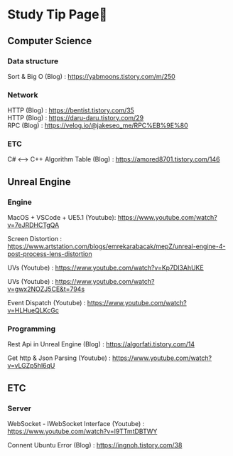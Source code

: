 # **Study Tip Page**📙  

## Computer Science  

### Data structure
Sort & Big O (Blog) : https://yabmoons.tistory.com/m/250

### Network
HTTP (Blog) : https://bentist.tistory.com/35  
HTTP (Blog) : https://daru-daru.tistory.com/29  
RPC (Blog) : https://velog.io/@jakeseo_me/RPC%EB%9E%80  

### ETC
C# <--> C++ Algorithm Table (Blog) : https://amored8701.tistory.com/146  

## Unreal Engine

### Engine

MacOS + VSCode + UE5.1 (Youtube): https://www.youtube.com/watch?v=7eJRDHCTgQA  
  
Screen Distortion : https://www.artstation.com/blogs/emrekarabacak/mepZ/unreal-engine-4-post-process-lens-distortion  

UVs (Youtube) : https://www.youtube.com/watch?v=Kp7Dl3AhUKE  

UVs (Youtube) : https://www.youtube.com/watch?v=gwx2NOZJ5CE&t=794s  

Event Dispatch (Youtube) : https://www.youtube.com/watch?v=HLHueQLKcGc

### Programming

Rest Api in Unreal Engine (Blog) : https://algorfati.tistory.com/14  

Get http & Json Parsing (Youtube) : https://www.youtube.com/watch?v=vLGZp5hl6qU  

## ETC

### Server

WebSocket - IWebSocket Interface (Youtube) : https://www.youtube.com/watch?v=l9TTmtDBTWY  

Connent Ubuntu Error (Blog) : https://ingnoh.tistory.com/38  
